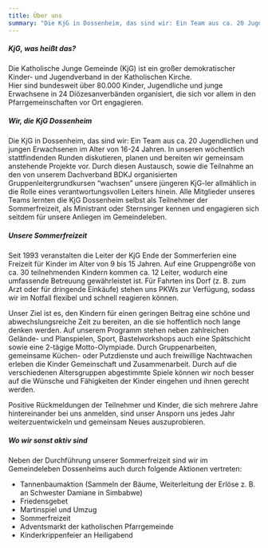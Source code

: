 ```yaml
---
title: Über uns
summary: "Die KjG in Dossenheim, das sind wir: Ein Team aus ca. 20 Jugendlichen und jungen Erwachsenen im Alter von 16-24 Jahren. In unseren wöchentlich stattfindenden Runden diskutieren, planen und bereiten wir gemeinsam anstehende Projekte vor. Durch diesen Austausch, sowie die Teilnahme an den von unserem Dachverband BDKJ organisierten Gruppenleitergrundkursen “wachsen” unsere jüngeren KjG-ler allmählich in die Rolle eines verantwortungsvollen Leiters hinein. Alle Mitglieder unseres Teams lernten die KjG Dossenheim selbst als Teilnehmer der Sommerfreizeit, als Ministrant oder Sternsinger kennen und engagieren sich seitdem für unsere Anliegen im Gemeindeleben."
---
```

##### KjG, was heißt das?
Die Katholische Junge Gemeinde (KjG) ist ein großer demokratischer Kinder- und Jugendverband in der Katholischen Kirche.  
Hier sind bundesweit über 80.000 Kinder, Jugendliche und junge Erwachsene in 24 Diözesanverbänden organisiert, die sich vor allem in den Pfarrgemeinschaften vor Ort engagieren.

##### Wir, die KjG Dossenheim
Die KjG in Dossenheim, das sind wir: Ein Team aus ca. 20 Jugendlichen und jungen Erwachsenen im Alter von 16-24 Jahren. In unseren wöchentlich stattfindenden Runden diskutieren, planen und bereiten wir gemeinsam anstehende Projekte vor. Durch diesen Austausch, sowie die Teilnahme an den von unserem Dachverband BDKJ organisierten Gruppenleitergrundkursen “wachsen” unsere jüngeren KjG-ler allmählich in die Rolle eines verantwortungsvollen Leiters hinein. Alle Mitglieder unseres Teams lernten die KjG Dossenheim selbst als Teilnehmer der Sommerfreizeit, als Ministrant oder Sternsinger kennen und engagieren sich seitdem für unsere Anliegen im Gemeindeleben.

##### Unsere Sommerfreizeit

Seit 1993 veranstalten die Leiter der KjG Ende der Sommerferien eine Freizeit für Kinder im Alter von 9 bis 15 Jahren. Auf eine Gruppengröße von ca. 30 teilnehmenden Kindern kommen ca. 12 Leiter, wodurch eine umfassende Betreuung gewährleistet ist. Für Fahrten ins Dorf (z. B. zum Arzt oder für dringende Einkäufe) stehen uns PKWs zur Verfügung, sodass wir im Notfall flexibel und schnell reagieren können.
  
Unser Ziel ist es, den Kindern für einen geringen Beitrag eine schöne und abwechslungsreiche Zeit zu bereiten, an die sie hoffentlich noch lange denken werden. Auf unserem Programm stehen neben zahlreichen Gelände- und Planspielen, Sport, Bastelworkshops auch eine Spätschicht sowie eine 2-tägige Motto-Olympiade. Durch Gruppenarbeiten, gemeinsame Küchen- oder Putzdienste und auch freiwillige Nachtwachen erleben die Kinder Gemeinschaft und Zusammenarbeit. Durch auf die verschiedenen Altersgruppen abgestimmte Spiele können wir noch besser auf die Wünsche und Fähigkeiten der Kinder eingehen und ihnen gerecht werden. 
  
Positive Rückmeldungen der Teilnehmer und Kinder, die sich mehrere Jahre hintereinander bei uns anmelden, sind unser Ansporn uns jedes Jahr weiterzuentwickeln und gemeinsam Neues auszuprobieren.

##### Wo wir sonst aktiv sind
Neben der Durchführung unserer Sommerfreizeit sind wir im Gemeindeleben Dossenheims auch durch folgende Aktionen vertreten:

* Tannenbaumaktion (Sammeln der Bäume, Weiterleitung der Erlöse z. B. an Schwester Damiane in Simbabwe)
* Friedensgebet 
* Martinspiel und Umzug
* Sommerfreizeit
* Adventsmarkt der katholischen Pfarrgemeinde
* Kinderkrippenfeier an Heiligabend
